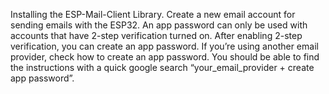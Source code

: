 Installing the ESP-Mail-Client Library.
Create a new email account for sending emails with the ESP32.
An app password can only be used with accounts that have 2-step verification turned on.
After enabling 2-step verification, you can create an app password.
If you’re using another email provider, check how to create an app password. You should be able to find the instructions with a quick google search “your_email_provider + create app password”.
